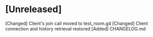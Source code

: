 # [Unreleased]
[Changed] Client's join call moved to test_room.gd
[Changed] Client connection and history retrieval restored
[Added]   CHANGELOG.md

